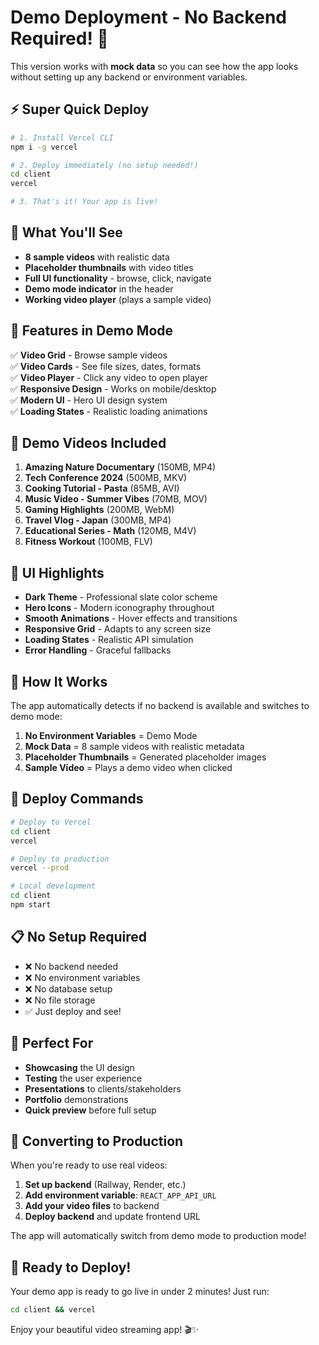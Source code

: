 # Demo Deployment - No Backend Required! 🚀

This version works with **mock data** so you can see how the app looks without setting up any backend or environment variables.

## ⚡ Super Quick Deploy

```bash
# 1. Install Vercel CLI
npm i -g vercel

# 2. Deploy immediately (no setup needed!)
cd client
vercel

# 3. That's it! Your app is live!
```

## 🎯 What You'll See

- **8 sample videos** with realistic data
- **Placeholder thumbnails** with video titles
- **Full UI functionality** - browse, click, navigate
- **Demo mode indicator** in the header
- **Working video player** (plays a sample video)

## 🔧 Features in Demo Mode

✅ **Video Grid** - Browse sample videos  
✅ **Video Cards** - See file sizes, dates, formats  
✅ **Video Player** - Click any video to open player  
✅ **Responsive Design** - Works on mobile/desktop  
✅ **Modern UI** - Hero UI design system  
✅ **Loading States** - Realistic loading animations  

## 📱 Demo Videos Included

1. **Amazing Nature Documentary** (150MB, MP4)
2. **Tech Conference 2024** (500MB, MKV)
3. **Cooking Tutorial - Pasta** (85MB, AVI)
4. **Music Video - Summer Vibes** (70MB, MOV)
5. **Gaming Highlights** (200MB, WebM)
6. **Travel Vlog - Japan** (300MB, MP4)
7. **Educational Series - Math** (120MB, M4V)
8. **Fitness Workout** (100MB, FLV)

## 🎨 UI Highlights

- **Dark Theme** - Professional slate color scheme
- **Hero Icons** - Modern iconography throughout
- **Smooth Animations** - Hover effects and transitions
- **Responsive Grid** - Adapts to any screen size
- **Loading States** - Realistic API simulation
- **Error Handling** - Graceful fallbacks

## 🔄 How It Works

The app automatically detects if no backend is available and switches to demo mode:

1. **No Environment Variables** = Demo Mode
2. **Mock Data** = 8 sample videos with realistic metadata
3. **Placeholder Thumbnails** = Generated placeholder images
4. **Sample Video** = Plays a demo video when clicked

## 🚀 Deploy Commands

```bash
# Deploy to Vercel
cd client
vercel

# Deploy to production
vercel --prod

# Local development
cd client
npm start
```

## 📋 No Setup Required

- ❌ No backend needed
- ❌ No environment variables
- ❌ No database setup
- ❌ No file storage
- ✅ Just deploy and see!

## 🎯 Perfect For

- **Showcasing** the UI design
- **Testing** the user experience
- **Presentations** to clients/stakeholders
- **Portfolio** demonstrations
- **Quick preview** before full setup

## 🔧 Converting to Production

When you're ready to use real videos:

1. **Set up backend** (Railway, Render, etc.)
2. **Add environment variable**: `REACT_APP_API_URL`
3. **Add your video files** to backend
4. **Deploy backend** and update frontend URL

The app will automatically switch from demo mode to production mode!

## 🎉 Ready to Deploy!

Your demo app is ready to go live in under 2 minutes! Just run:

```bash
cd client && vercel
```

Enjoy your beautiful video streaming app! 🎬✨
